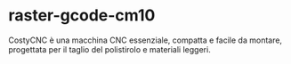 # raster-gcode-cm10

CostyCNC è una macchina CNC essenziale, compatta e facile da montare, progettata per il taglio del polistirolo e materiali leggeri.

